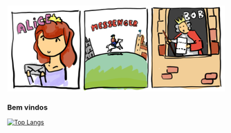 <img src="https://github.com/opallace/opallace/blob/main/alice_and_bob.png" width="100%" height="200px">

### Bem vindos



[![Top Langs](https://github-readme-stats.vercel.app/api/top-langs/?username=opallace&layout=compact)](https://github.com/anuraghazra/github-readme-stats)

